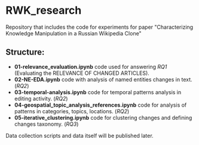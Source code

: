 # RWK_research

Repository that includes the code for experiments for paper 
"Characterizing Knowledge Manipulation in a Russian Wikipedia Clone"

## Structure: 
- **01-relevance_evaluation.ipynb** code used for answering *RQ1* (Evaluating the RELEVANCE OF CHANGED ARTICLES).
- **02-NE-EDA.ipynb** code with analysis of named entities changes in text. (*RQ2*)
- **03-temporal-analysis.ipynb** code for temporal patterns analysis in editing activity. (*RQ2*)
- **04-geospatial_topic_analysis_references.ipynb** code for analysis of patterns in categories, topics, locations. (*RQ2*)
- **05-iterative_clustering.ipynb** code for clustering changes and defining changes taxonomy. (*RQ3*)

Data collection scripts and data itself will be published later. 